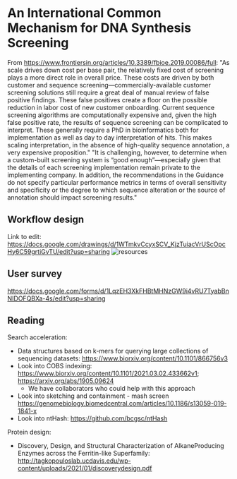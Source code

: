 # An International Common Mechanism for DNA Synthesis Screening

From https://www.frontiersin.org/articles/10.3389/fbioe.2019.00086/full: "As scale drives down cost per base pair, the relatively fixed cost of screening plays a more direct role in overall price. These costs are driven by both customer and sequence screening—commercially-available customer screening solutions still require a great deal of manual review of false positive findings. These false positives create a floor on the possible reduction in labor cost of new customer onboarding. Current sequence screening algorithms are computationally expensive and, given the high false positive rate, the results of sequence screening can be complicated to interpret. These generally require a PhD in bioinformatics both for implementation as well as day to day interpretation of hits. This makes scaling interpretation, in the absence of high-quality sequence annotation, a very expensive proposition." "It is challenging, however, to determine when a custom-built screening system is “good enough”—especially given that the details of each screening implementation remain private to the implementing company. In addition, the recommendations in the Guidance do not specify particular performance metrics in terms of overall sensitivity and specificity or the degree to which sequence alteration or the source of annotation should impact screening results."

## Workflow design
Link to edit: https://docs.google.com/drawings/d/1WTmkvCcyxSCV_KjzTuiacVrUScOpcHy6C59grtiGvTU/edit?usp=sharing
![resources](https://docs.google.com/drawings/d/e/2PACX-1vRQ8uJzbXDgQi68p_S-f6EssH-QgRfuqDhV9QFI4eZRn_CLJJrPbYB8U1n6CWl873G9y-R-q1FdrnNf/pub?w=2570&h=2360)

## User survey
https://docs.google.com/forms/d/1LqzEH3XkFHBtMHNzGW9i4vRU7TyabBnNIDOFQBXa-4s/edit?usp=sharing

## Reading
Search acceleration:
* Data structures based on k-mers for querying large collections of sequencing datasets: https://www.biorxiv.org/content/10.1101/866756v3
* Look into COBS indexing: https://www.biorxiv.org/content/10.1101/2021.03.02.433662v1; https://arxiv.org/abs/1905.09624
  * We have collaborators who could help with this approach
* Look into sketching and containment - mash screen https://genomebiology.biomedcentral.com/articles/10.1186/s13059-019-1841-x
* Look into ntHash: https://github.com/bcgsc/ntHash

Protein design:
* Discovery, Design, and Structural Characterization of AlkaneProducing Enzymes across the Ferritin-like Superfamily: http://tagkopouloslab.ucdavis.edu/wp-content/uploads/2021/01/discoverydesign.pdf

